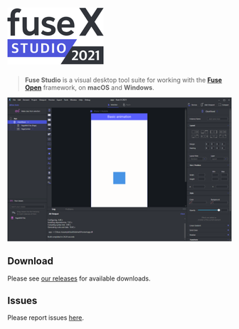 # <img src="logo.png" width="216" alt="fuse X 2021" />

> **Fuse Studio** is a visual desktop tool suite for working with the [**Fuse Open**](https://fuseopen.com/) framework, on **macOS** and **Windows**.

<img src="screenshot.png" width="600" alt="fuse X 2021" />

## Download

Please see [our releases](https://github.com/fuse-x/studio/releases) for available downloads.

## Issues

Please report issues [here](https://github.com/fuse-x/studio/issues).
